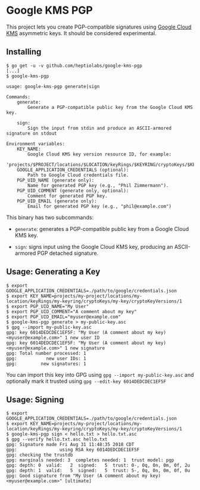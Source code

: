 # Google KMS PGP

This project lets you create PGP-compatible signatures using [Google Cloud KMS] asymmetric keys.
It should be considered experimental.

## Installing

```console
$ go get -u -v github.com/heptiolabs/google-kms-pgp
[...]
$ google-kms-pgp

usage: google-kms-pgp generate|sign

Commands:
	generate:
		Generate a PGP-compatible public key from the Google Cloud KMS key.

	sign:
		Sign the input from stdin and produce an ASCII-armored signature on stdout

Environment variables:
	KEY_NAME:
		Google Cloud KMS key version resource ID, for example:
		'projects/$PROJECT/locations/$LOCATION/keyRings/$KEYRING/cryptoKeys/$KEYNAME/cryptoKeyVersions/1'
	GOOGLE_APPLICATION_CREDENTIALS (optional):
		Path to Google Cloud credentials file.
	PGP_UID_NAME (generate only):
		Name for generated PGP key (e.g., "Phil Zimmermann").
	PGP_UID_COMMENT (generate only, optional):
		Comment for generated PGP key.
	PGP_UID_EMAIL (generate only):
		Email for generated PGP key (e.g., "phil@example.com")
```

This binary has two subcommands:

- `generate`: generates a PGP-compatible public key from a Google Cloud KMS key.

- `sign`: signs input using the Google Cloud KMS key, producing an ASCII-armored PGP detached signature.

## Usage: Generating a Key

```console
$ export GOOGLE_APPLICATION_CREDENTIALS=./path/to/google/credentials.json
$ export KEY_NAME=projects/my-project/locations/my-location/keyRings/my-keyring/cryptoKeys/my-key/cryptoKeyVersions/1
$ export PGP_UID_NAME="My User"
$ export PGP_UID_COMMENT="A comment about my key"
$ export PGP_UID_EMAIL="myuser@example.com"
$ google-kms-pgp generate > my-public-key.asc
$ gpg --import my-public-key.asc
gpg: key 6014DEDCDEC1EF5F: "My User (A comment about my key) <myuser@example.com>" 1 new user ID
gpg: key 6014DEDCDEC1EF5F: "My User (A comment about my key) <myuser@example.com>" 1 new signature
gpg: Total number processed: 1
gpg:           new user IDs: 1
gpg:         new signatures: 1
```

You can import this key into GPG using `gpg --import my-public-key.asc` and optionally mark it trusted using `gpg --edit-key 6014DEDCDEC1EF5F`

## Usage: Signing

```console
$ export GOOGLE_APPLICATION_CREDENTIALS=./path/to/google/credentials.json
$ export KEY_NAME=projects/my-project/locations/my-location/keyRings/my-keyring/cryptoKeys/my-key/cryptoKeyVersions/1
$ google-kms-pgp sign < hello.txt > hello.txt.asc
$ gpg --verify hello.txt.asc hello.txt
gpg: Signature made Fri Aug 31 11:48:35 2018 CDT
gpg:                using RSA key 6014DEDCDEC1EF5F
gpg: checking the trustdb
gpg: marginals needed: 3  completes needed: 1  trust model: pgp
gpg: depth: 0  valid:   2  signed:   5  trust: 0-, 0q, 0n, 0m, 0f, 2u
gpg: depth: 1  valid:   5  signed:   5  trust: 5-, 0q, 0n, 0m, 0f, 0u
gpg: Good signature from "My User (A comment about my key) <myuser@example.com>" [ultimate]
```

[Google Cloud KMS]: https://cloud.google.com/kms/